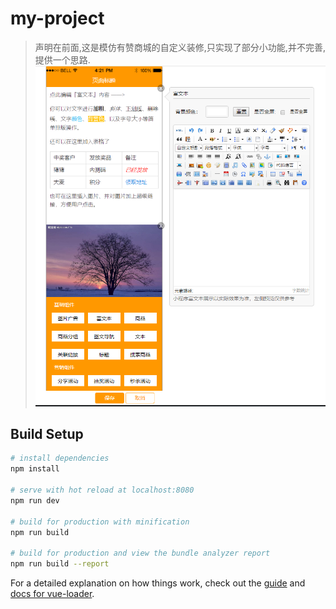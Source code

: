 # my-project

> 声明在前面,这是模仿有赞商城的自定义装修,只实现了部分小功能,并不完善,提供一个思路.
 ![image](/static/img.png)
## Build Setup

``` bash
# install dependencies
npm install

# serve with hot reload at localhost:8080
npm run dev

# build for production with minification
npm run build

# build for production and view the bundle analyzer report
npm run build --report
```

For a detailed explanation on how things work, check out the [guide](http://vuejs-templates.github.io/webpack/) and [docs for vue-loader](http://vuejs.github.io/vue-loader).
